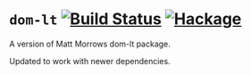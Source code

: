 # `dom-lt` [![Build Status](https://github.com/AndreasPK/dom-lt/workflows/Haskell-CI/badge.svg)](https://github.com/AndreasPK/dom-lt/actions) [![Hackage](https://img.shields.io/hackage/v/dom-lt.svg)](https://hackage.haskell.org/package/dom-lt)

A version of Matt Morrows dom-lt package.

Updated to work with newer dependencies.
